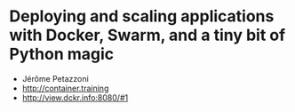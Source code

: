 Deploying and scaling applications with Docker, Swarm, and a tiny bit of Python magic
=====================================================================================

* Jérôme Petazzoni
* http://container.training
* http://view.dckr.info:8080/#1

